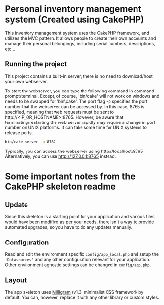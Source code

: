 # Personal inventory management system (Created using CakePHP)

This inventory management system uses the CakePHP framework, and utilizes the MVC pattern.
It allows people to create their own accounts and manage their personal belongings, including serial numbers, descriptions, etc...

## Running the project

This project contains a built-in server; there is no need to download/host your own webserver.

To start the webserver, you can type the following command in command prompt/terminal. 
Except, of course, 'bin/cake' will not work on windows and needs to be swapped for 'bin\cake'.
The port flag -p specifies the port number that the webserver can be accessed by. In this case,
8765 is specified, meaning that web requests must be sent to http://<IP_OR_HOSTNAME>:8765. 
However, be aware that terminating/restarting the web server rapidly may require a change in port number on UNIX platforms.
It can take some time for UNIX systems to release ports.

```bash
bin/cake server -p 8767
```

Typically, you can access the webserver using http://localhost:8765
Alternatively, you can use http://127.0.0.1:8765 instead.

# Some important notes from the CakePHP skeleton readme

## Update

Since this skeleton is a starting point for your application and various files
would have been modified as per your needs, there isn't a way to provide
automated upgrades, so you have to do any updates manually.

## Configuration

Read and edit the environment specific `config/app_local.php` and setup the 
`'Datasources'` and any other configuration relevant for your application.
Other environment agnostic settings can be changed in `config/app.php`.

## Layout

The app skeleton uses [Milligram](https://milligram.io/) (v1.3) minimalist CSS
framework by default. You can, however, replace it with any other library or
custom styles.
